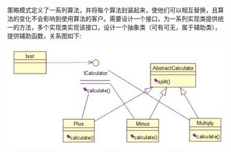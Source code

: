 策略模式定义了一系列算法，并将每个算法封装起来，使他们可以相互替换，且算法的变化不会影响到使用算法的客户。需要设计一个接口，为一系列实现类提供统一的方法，多个实现类实现该接口，设计一个抽象类（可有可无，属于辅助类），提供辅助函数，关系图如下: 


  ![image](https://github.com/mingregister/design-patterns/blob/master/13%E7%AD%96%E7%95%A5%E6%A8%A1%E5%BC%8F/%E7%B1%BB%E5%9B%BE.jpg)